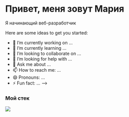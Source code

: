 <div id="header" aling="center">
  <h1>Привет, меня зовут Мария</h1
  <h3>Я начинающий веб-разработчик</h3>
</div>



Here are some ideas to get you started:

- 🔭 I’m currently working on ...
- 🌱 I’m currently learning ...
- 👯 I’m looking to collaborate on ...
- 🤔 I’m looking for help with ...
- 💬 Ask me about ...
- 📫 How to reach me: ...
- 😄 Pronouns: ...
- ⚡ Fun fact: ...
-->

### Мой стек

<img src="https://cdn.jsdelivr.net/gh/devicons/devicon@v2.15.1/devicon.min.css">


